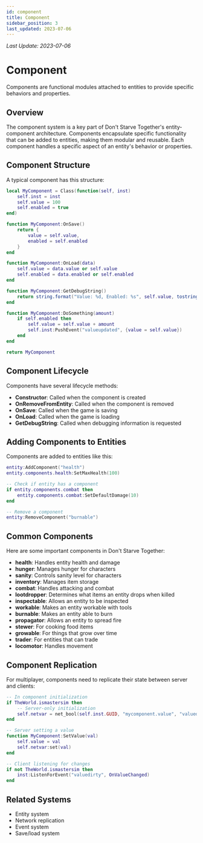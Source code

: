 ```yaml
---
id: component
title: Component
sidebar_position: 3
last_updated: 2023-07-06
---
```

*Last Update: 2023-07-06*
# Component

Components are functional modules attached to entities to provide specific behaviors and properties.

## Overview

The component system is a key part of Don't Starve Together's entity-component architecture. Components encapsulate specific functionality that can be added to entities, making them modular and reusable. Each component handles a specific aspect of an entity's behavior or properties.

## Component Structure

A typical component has this structure:

```lua
local MyComponent = Class(function(self, inst)
    self.inst = inst
    self.value = 100
    self.enabled = true
end)

function MyComponent:OnSave()
    return {
        value = self.value,
        enabled = self.enabled
    }
end

function MyComponent:OnLoad(data)
    self.value = data.value or self.value
    self.enabled = data.enabled or self.enabled
end

function MyComponent:GetDebugString()
    return string.format("Value: %d, Enabled: %s", self.value, tostring(self.enabled))
end

function MyComponent:DoSomething(amount)
    if self.enabled then
        self.value = self.value + amount
        self.inst:PushEvent("valueupdated", {value = self.value})
    end
end

return MyComponent
```

## Component Lifecycle

Components have several lifecycle methods:

- **Constructor**: Called when the component is created
- **OnRemoveFromEntity**: Called when the component is removed
- **OnSave**: Called when the game is saving
- **OnLoad**: Called when the game is loading
- **GetDebugString**: Called when debugging information is requested

## Adding Components to Entities

Components are added to entities like this:

```lua
entity:AddComponent("health")
entity.components.health:SetMaxHealth(100)

-- Check if entity has a component
if entity.components.combat then
    entity.components.combat:SetDefaultDamage(10)
end

-- Remove a component
entity:RemoveComponent("burnable")
```

## Common Components

Here are some important components in Don't Starve Together:

- **health**: Handles entity health and damage
- **hunger**: Manages hunger for characters
- **sanity**: Controls sanity level for characters
- **inventory**: Manages item storage
- **combat**: Handles attacking and combat
- **lootdropper**: Determines what items an entity drops when killed
- **inspectable**: Allows an entity to be inspected
- **workable**: Makes an entity workable with tools
- **burnable**: Makes an entity able to burn
- **propagator**: Allows an entity to spread fire
- **stewer**: For cooking food items
- **growable**: For things that grow over time
- **trader**: For entities that can trade
- **locomotor**: Handles movement

## Component Replication

For multiplayer, components need to replicate their state between server and clients:

```lua
-- In component initialization
if TheWorld.ismastersim then
    -- Server-only initialization
    self.netvar = net_bool(self.inst.GUID, "mycomponent.value", "valuedirty")
end

-- Server setting a value
function MyComponent:SetValue(val)
    self.value = val
    self.netvar:set(val)
end

-- Client listening for changes
if not TheWorld.ismastersim then
    inst:ListenForEvent("valuedirty", OnValueChanged)
end
```

## Related Systems

- Entity system
- Network replication
- Event system
- Save/load system 
